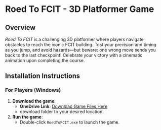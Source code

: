 # Roed To FCIT - 3D Platformer Game 

## **Overview**  
*Roed To FCIT* is a challenging 3D platformer where players navigate obstacles to reach the iconic FCIT building. Test your precision and timing as you jump, and avoid hazards—but beware: one wrong move sends you back to the last checkpoint! Celebrate your victory with a cinematic animation upon completing the course.  

## **Installation Instructions**

### **For Players (Windows)**  
1. **Download the game**:  
   - **OneDrive Link**: [Download Game Files Here](https://kauksa-my.sharepoint.com/:f:/g/personal/2237611_stu_kau_edu_sa/EpbPbwydrYNKtj6y80vFwUcBpa7Jg0UhhGN_OIgLsMV4IQ?e=jLCOfI)  
   - download folder to your desired location.  
2. **Run the game**:    
   - Double-click `RoedToFCIT.exe` to launch the game.  

